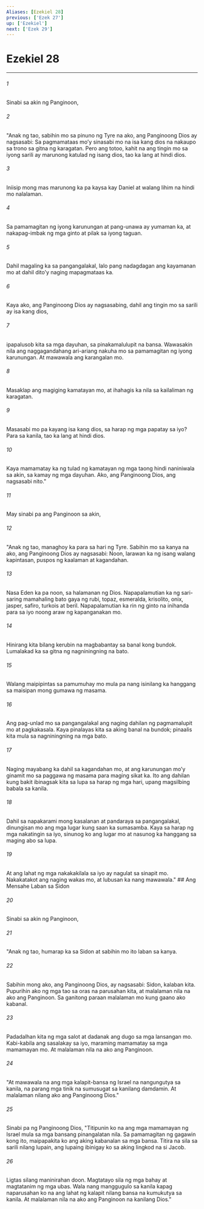 ```yaml
---
Aliases: [Ezekiel 28]
previous: ['Ezek 27']
up: ['Ezekiel']
next: ['Ezek 29']
---
```

# Ezekiel 28

***






















###### 1 










Sinabi sa akin ng Panginoon, 





















###### 2 










"Anak ng tao, sabihin mo sa pinuno ng Tyre na ako, ang Panginoong Dios ay nagsasabi: Sa pagmamataas moʼy sinasabi mo na isa kang dios na nakaupo sa trono sa gitna ng karagatan. Pero ang totoo, kahit na ang tingin mo sa iyong sarili ay marunong katulad ng isang dios, tao ka lang at hindi dios. 





















###### 3 










Iniisip mong mas marunong ka pa kaysa kay Daniel at walang lihim na hindi mo nalalaman. 





















###### 4 










Sa pamamagitan ng iyong karunungan at pang-unawa ay yumaman ka, at nakapag-imbak ng mga ginto at pilak sa iyong taguan. 





















###### 5 










Dahil magaling ka sa pangangalakal, lalo pang nadagdagan ang kayamanan mo at dahil ditoʼy naging mapagmataas ka. 





















###### 6 










Kaya ako, ang Panginoong Dios ay nagsasabing, dahil ang tingin mo sa sarili ay isa kang dios, 





















###### 7 










ipapalusob kita sa mga dayuhan, sa pinakamalulupit na bansa. Wawasakin nila ang naggagandahang ari-ariang nakuha mo sa pamamagitan ng iyong karunungan. At mawawala ang karangalan mo. 





















###### 8 










Masaklap ang magiging kamatayan mo, at ihahagis ka nila sa kailaliman ng karagatan. 





















###### 9 










Masasabi mo pa kayang isa kang dios, sa harap ng mga papatay sa iyo? Para sa kanila, tao ka lang at hindi dios. 





















###### 10 










Kaya mamamatay ka ng tulad ng kamatayan ng mga taong hindi naniniwala sa akin, sa kamay ng mga dayuhan. Ako, ang Panginoong Dios, ang nagsasabi nito." 





















###### 11 










May sinabi pa ang Panginoon sa akin, 





















###### 12 










"Anak ng tao, managhoy ka para sa hari ng Tyre. Sabihin mo sa kanya na ako, ang Panginoong Dios ay nagsasabi: Noon, larawan ka ng isang walang kapintasan, puspos ng kaalaman at kagandahan. 





















###### 13 










Nasa Eden ka pa noon, sa halamanan ng Dios. Napapalamutian ka ng sari-saring mamahaling bato gaya ng rubi, topaz, esmeralda, krisolito, onix, jasper, safiro, turkois at beril. Napapalamutian ka rin ng ginto na inihanda para sa iyo noong araw ng kapanganakan mo. 





















###### 14 










Hinirang kita bilang kerubin na magbabantay sa banal kong bundok. Lumalakad ka sa gitna ng nagniningning na bato. 





















###### 15 










Walang maipipintas sa pamumuhay mo mula pa nang isinilang ka hanggang sa maisipan mong gumawa ng masama. 





















###### 16 










Ang pag-unlad mo sa pangangalakal ang naging dahilan ng pagmamalupit mo at pagkakasala. Kaya pinalayas kita sa aking banal na bundok; pinaalis kita mula sa nagniningning na mga bato. 





















###### 17 










Naging mayabang ka dahil sa kagandahan mo, at ang karunungan moʼy ginamit mo sa paggawa ng masama para maging sikat ka. Ito ang dahilan kung bakit ibinagsak kita sa lupa sa harap ng mga hari, upang magsilbing babala sa kanila. 





















###### 18 










Dahil sa napakarami mong kasalanan at pandaraya sa pangangalakal, dinungisan mo ang mga lugar kung saan ka sumasamba. Kaya sa harap ng mga nakatingin sa iyo, sinunog ko ang lugar mo at nasunog ka hanggang sa maging abo sa lupa. 





















###### 19 










At ang lahat ng mga nakakakilala sa iyo ay nagulat sa sinapit mo. Nakakatakot ang naging wakas mo, at lubusan ka nang mawawala." ## Ang Mensahe Laban sa Sidon 





















###### 20 










Sinabi sa akin ng Panginoon, 





















###### 21 










"Anak ng tao, humarap ka sa Sidon at sabihin mo ito laban sa kanya. 





















###### 22 










Sabihin mong ako, ang Panginoong Dios, ay nagsasabi: Sidon, kalaban kita. Pupurihin ako ng mga tao sa oras na parusahan kita, at malalaman nila na ako ang Panginoon. Sa ganitong paraan malalaman mo kung gaano ako kabanal. 





















###### 23 










Padadalhan kita ng mga salot at dadanak ang dugo sa mga lansangan mo. Kabi-kabila ang sasalakay sa iyo, maraming mamamatay sa mga mamamayan mo. At malalaman nila na ako ang Panginoon. 





















###### 24 










"At mawawala na ang mga kalapit-bansa ng Israel na nangungutya sa kanila, na parang mga tinik na sumusugat sa kanilang damdamin. At malalaman nilang ako ang Panginoong Dios." 





















###### 25 










Sinabi pa ng Panginoong Dios, "Titipunin ko na ang mga mamamayan ng Israel mula sa mga bansang pinangalatan nila. Sa pamamagitan ng gagawin kong ito, maipapakita ko ang aking kabanalan sa mga bansa. Titira na sila sa sarili nilang lupain, ang lupaing ibinigay ko sa aking lingkod na si Jacob. 





















###### 26 










Ligtas silang maninirahan doon. Magtatayo sila ng mga bahay at magtatanim ng mga ubas. Wala nang manggugulo sa kanila kapag naparusahan ko na ang lahat ng kalapit nilang bansa na kumukutya sa kanila. At malalaman nila na ako ang Panginoon na kanilang Dios."
